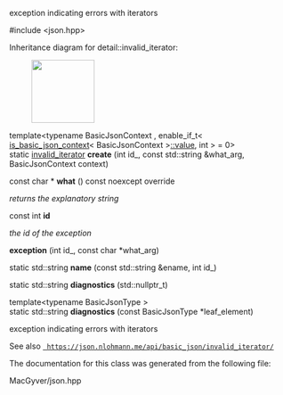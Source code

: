 <div id="classdetail_1_1invalid__iterator">

</div>

<span id="classdetail_1_1invalid__iterator"
label="classdetail_1_1invalid__iterator"></span>

exception indicating errors with iterators

\#include $<$json.hpp$>$

Inheritance diagram for detail::invalid_iterator:

<figure>
<div class="center">
<img src="classdetail_1_1invalid__iterator" style="height:3cm" />
</div>
</figure>

<div class="DoxyCompactItemize">

<span id="classdetail_1_1invalid__iterator_a35d0b713b151188622791891314949f9"
label="classdetail_1_1invalid__iterator_a35d0b713b151188622791891314949f9"></span>
template$<$typename BasicJsonContext , enable_if_t$<$
[is_basic_json_context](#structdetail_1_1is__basic__json__context)$<$
BasicJsonContext
$>$[::value](#namespacedetail_a47b1bb0bbd3596589ed9187059c312efa2063c1608d6e0baf80249c42e2be5804),
int $>$ = 0$>$   
static [invalid_iterator](#classdetail_1_1invalid__iterator) **create**
(int id\_, const std::string &what_arg, BasicJsonContext context)

</div>

<div class="DoxyCompactItemize">

const char $\ast$ **what** () const noexcept override

<div class="DoxyCompactList">

*returns the explanatory string*

</div>

</div>

<div class="DoxyCompactItemize">

const int **id**

<div class="DoxyCompactList">

*the id of the exception*

</div>

</div>

<div class="DoxyCompactItemize">

**exception** (int id\_, const char $\ast$what_arg)

</div>

<div class="DoxyCompactItemize">

static std::string **name** (const std::string &ename, int id\_)

static std::string **diagnostics** (std::nullptr_t)

template$<$typename BasicJsonType $>$   
static std::string **diagnostics** (const BasicJsonType
$\ast$leaf_element)

</div>

exception indicating errors with iterators

<div class="DoxySeeAlso">

See also
[` https://json.nlohmann.me/api/basic_json/invalid_iterator/`](https://json.nlohmann.me/api/basic_json/invalid_iterator/)

</div>

The documentation for this class was generated from the following file:

<div class="DoxyCompactItemize">

MacGyver/json.hpp

</div>
